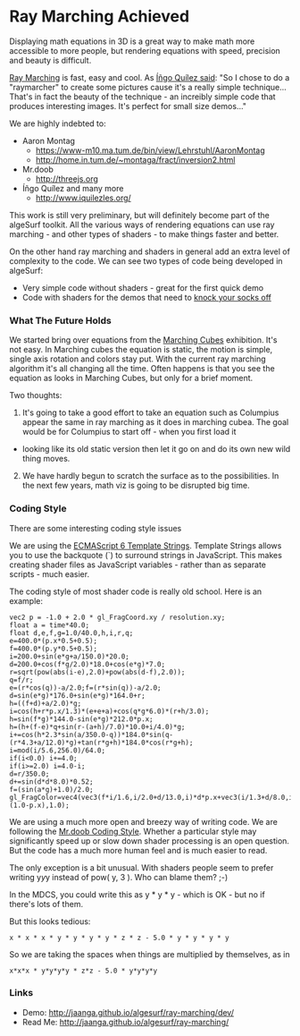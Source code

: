 ﻿Ray Marching Achieved
===

Displaying math equations in 3D is a great way to make math more accessible to more people, 
but rendering equations with speed, precision and beauty is difficult.

[Ray Marching]( https://en.wikipedia.org/wiki/Volume_ray_casting ) is fast, easy and cool. As 
[Íñgo Quílez said]( http://www.iquilezles.org/www/articles/terrainmarching/terrainmarching.htm ): "So I chose to do a "raymarcher" to create some pictures cause it's a really simple technique...
That's in fact the beauty of the technique - an increibly simple code that produces interesting images. It's perfect for small size demos..."

We are highly indebted to:

* Aaron Montag
	* https://www-m10.ma.tum.de/bin/view/Lehrstuhl/AaronMontag
	* http://home.in.tum.de/~montaga/fract/inversion2.html
* Mr.doob
	* http://threejs.org
* Íñgo Quílez and many more
	* http://www.iquilezles.org/

This work is still very preliminary, but will definitely become part of the algeSurf toolkit.
All the various ways of rendering equations can use ray marching - and other types of shaders - to make things faster and better.

On the other hand ray marching and shaders in general add an extra level of complexity to the code.
We can see two types of code being developed in algeSurf:

* Very simple code without shaders - great for the first quick demo
* Code with shaders for the demos that need to [knock your socks off]( http://idioms.thefreedictionary.com/knock+socks+off )

### What The Future Holds

We started bring over equations from the [Marching Cubes]( http://jaanga.github.io/algesurf/marching-cubes/r3.1/algesurf-marching-cubes-gallery-r3.1.html ) exhibition. It's not easy. 
In Marching cubes the equation is static, the motion is simple, single axis rotation and colors stay put.
With the current ray marching algorithm it's all changing all the time.
Often happens is that you see the equation as looks in Marching Cubes, but only for a brief moment.

Two thoughts:

1. It's going to take a good effort to take an equation such as Columpius appear the same in ray marching as it does in marching cubea.
The goal would be for Columpius to start off - when you first load it 
- looking like its old static version then let it go on and do its own new wild thing moves.
2. We have hardly begun to scratch the surface as to the possibilities. In the next few years, math viz is going to be disrupted big time.



 

### Coding Style

There are some interesting coding style issues

We are using the [ECMAScript 6 Template Strings]( https://developer.mozilla.org/en-US/docs/Web/JavaScript/Reference/template_strings ).
Template Strings allows you to use the backquote (`) to surround strings in JavaScript. 
This makes creating shader files as JavaScript variables - rather than as separate scripts - much easier. 

The coding style of most shader code is really old school. Here is an example:

	vec2 p = -1.0 + 2.0 * gl_FragCoord.xy / resolution.xy;
	float a = time*40.0;
	float d,e,f,g=1.0/40.0,h,i,r,q;
	e=400.0*(p.x*0.5+0.5);
	f=400.0*(p.y*0.5+0.5);
	i=200.0+sin(e*g+a/150.0)*20.0;
	d=200.0+cos(f*g/2.0)*18.0+cos(e*g)*7.0;
	r=sqrt(pow(abs(i-e),2.0)+pow(abs(d-f),2.0));
	q=f/r;
	e=(r*cos(q))-a/2.0;f=(r*sin(q))-a/2.0;
	d=sin(e*g)*176.0+sin(e*g)*164.0+r;
	h=((f+d)+a/2.0)*g;
	i=cos(h+r*p.x/1.3)*(e+e+a)+cos(q*g*6.0)*(r+h/3.0);
	h=sin(f*g)*144.0-sin(e*g)*212.0*p.x;
	h=(h+(f-e)*q+sin(r-(a+h)/7.0)*10.0+i/4.0)*g;
	i+=cos(h*2.3*sin(a/350.0-q))*184.0*sin(q-(r*4.3+a/12.0)*g)+tan(r*g+h)*184.0*cos(r*g+h);
	i=mod(i/5.6,256.0)/64.0;
	if(i<0.0) i+=4.0;
	if(i>=2.0) i=4.0-i;
	d=r/350.0;
	d+=sin(d*d*8.0)*0.52;
	f=(sin(a*g)+1.0)/2.0;
	gl_FragColor=vec4(vec3(f*i/1.6,i/2.0+d/13.0,i)*d*p.x+vec3(i/1.3+d/8.0,i/2.0+d/18.0,i)*d*(1.0-p.x),1.0);

We are using a much more open and breezy way of writing code. 
We are following the [Mr.doob Coding Style]( https://github.com/mrdoob/three.js/wiki/Mr.doob's-Code-Style%E2%84%A2 ).
Whether a particular style may significantly speed up or slow down shader processing is an open question. 
But the code has a much more human feel and is much easier to read.

The only exception is a bit unusual. With shaders people seem to prefer writing y*y*y instead of pow( y, 3 ). 
Who can blame them? ;-)

In the MDCS, you could write this as y * y * y - which is OK - but no if there's lots of them.

But this looks tedious:

	x * x * x * y * y * y * y * z * z - 5.0 * y * y * y * y

So we are taking the spaces when things are multiplied by themselves, as in

	x*x*x * y*y*y*y * z*z - 5.0 * y*y*y*y

 




### Links

* Demo: http://jaanga.github.io/algesurf/ray-marching/dev/
* Read Me: http://jaanga.github.io/algesurf/ray-marching/
